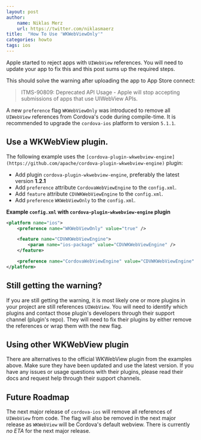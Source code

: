 ```yaml
---
layout: post
author:
    name: Niklas Merz
    url: https://twitter.com/niklasmaerz
title:  "How To Use 'WKWebViewOnly'"
categories: howto
tags: ios
---
```


Apple started to reject apps with `UIWebView` references. You will need to update your app to fix this and this post sums up the required steps.

This should solve the warning after uploading the app to App Store connect:

> ITMS-90809: Deprecated API Usage - Apple will stop accepting submissions of apps that use UIWebView APIs.

A new `preference` flag `WKWebViewOnly` was introduced to remove all `UIWebView` references from Cordova's code during compile-time. It is recommended to upgrade the `cordova-ios` platform to version `5.1.1`.

<!--more-->

## Use a WKWebView plugin.

The following example uses the `[cordova-plugin-wkwebview-engine](https://github.com/apache/cordova-plugin-wkwebview-engine)` plugin:

* Add plugin `cordova-plugin-wkwebview-engine`, preferably the latest version **1.2.1**
* Add `preference` attribute `CordovaWebViewEngine` to the `config.xml`.
* Add `feature` attribute `CDVWKWebViewEngine` to the `config.xml`.
* Add `preference` `WKWebViewOnly` to the `config.xml`.

**Example `config.xml` with `cordova-plugin-wkwebview-engine` plugin**

```xml
<platform name="ios">
    <preference name="WKWebViewOnly" value="true" />

    <feature name="CDVWKWebViewEngine">
        <param name="ios-package" value="CDVWKWebViewEngine" />
    </feature>

    <preference name="CordovaWebViewEngine" value="CDVWKWebViewEngine" />
</platform>
```

## Still getting the warning?

If you are still getting the warning, it is most likely one or more plugins in your project are still references `UIWebView`. You will need to identify which plugins and contact those plugin's developers through their support channel (plugin's repo). They will need to fix their plugins by either remove the references or wrap them with the new flag.

## Using other WKWebView plugin

There are alternatives to the official WKWebView plugin from the examples above. Make sure they have been updated and use the latest version. If you have any issues or usage questions with their plugins, please read their docs and request help through their support channels.

## Future Roadmap

The next major release of `cordova-ios` will remove all references of `UIWebView` from code. The flag will also be removed in the next major release as `WKWebView` will be Cordova's default webview. There is currently *no ETA* for the next major release.


